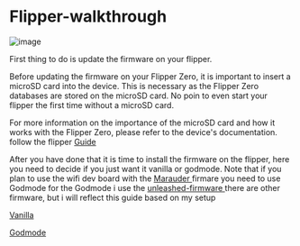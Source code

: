 # Flipper-walkthrough

![image](https://user-images.githubusercontent.com/8579922/232074175-083f59d0-f3ab-455e-a259-0dc58ac2f473.png)

First thing to do is update the firmware on your flipper.

Before updating the firmware on your Flipper Zero, it is important to insert a microSD card into the device. This is necessary as the Flipper Zero databases are stored on the microSD card. 
No poin to even start your flipper the first time without a microSD card.

For more information on the importance of the microSD card and how it works with the Flipper Zero, please refer to the device's documentation.
follow  the flipper [Guide](https://docs.flipperzero.one/basics/first-start)

After you have done that it is time to install the firmware on the flipper, here you need to decide if you just want it vanilla or godmode.
Note that if you plan to use the wifi dev board with the <a href="https://github.com/justcallmekoko/ESP32Marauder">Marauder </a> firmare you need to use Godmode
for the Godmode i use the <a href="[https://github.com/PierreGode/Flipper-walkthrough/wiki/Vanilla](https://github.com/DarkFlippers/unleashed-firmware)">unleashed-firmware </a> there are other firmware, but i will reflect this guide based on my setup

<a href="https://github.com/PierreGode/Flipper-walkthrough/wiki/Vanilla">Vanilla </a><p><a href="https://github.com/PierreGode/Flipper-walkthrough/wiki/Godmode">Godmode </a>

